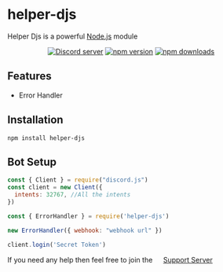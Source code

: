 # helper-djs
Helper Djs is a powerful [Node.js](https://nodejs.org/) module

<div align="center">
  <p>
    <a href="https://discord.gg/zyRX8nNt7b"><img src="https://img.shields.io/discord/867769297467473950?color=5865F2&logo=discord&logoColor=white" alt="Discord server" /></a>
    <a href="https://www.npmjs.com/package/helper-djs"><img src="https://img.shields.io/npm/v/helper-djs.svg?maxAge=3600" alt="npm version" /></a>
    <a href="https://www.npmjs.com/package/helper-djs"><img src="https://img.shields.io/npm/dt/helper-djs.svg?maxAge=3600" alt="npm downloads" /></a>
  </p>
</div>

## Features
- Error Handler

## Installation

```sh-session
npm install helper-djs
```

## Bot Setup

```js
const { Client } = require("discord.js")
const client = new Client({
  intents: 32767, //All the intents
})

const { ErrorHandler } = require('helper-djs')

new ErrorHandler({ webhook: "webhook url" })

client.login('Secret Token')
```

If you need any help then feel free to join the <img src='https://cdn.icon-icons.com/icons2/2108/PNG/512/discord_icon_130958.png' width='14'> [Support Server](https://discord.gg/zyRX8nNt7b)

